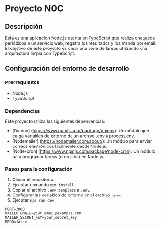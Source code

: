 # Proyecto NOC

## Descripción
Esta es una aplicacion Node.js escrita en TypeScript que realiza chequeos periódicos a un servicio web, registra los resultados y los manda por email.
El objetivo de este proyecto es crear una serie de tareas utilizando una arquitectura limpia con TypeScript.

## Configuración del entorno de desarrollo

### Prerrequisitos
- Node.js
- TypeScript

### Dependencias
Este proyecto utiliza las siguientes dependencias:

- [Dotenv] (https://www.npmjs.com/package/dotenv): Un módulo que carga variables de entorno de un archivo .env a process.env.
- [Nodemailer] (https://nodemailer.com/about/): Un módulo para enviar correos electrónicos fácilmente desde Node.js.
- [Node-cron] (https://www.npmjs.com/package/node-cron): Un módulo para programar tareas (cron jobs) en Node.js.

### Pasos para la configuración
1. Clonar el repositorio.
2. Ejecutar comando ```npm install```
3. Copiar el archivo `.env.template` a `.env`.
4. Configurar las variables de entorno en el archivo `.env`.
5. Ejecutar ```npm run dev```

```
PORT=3000
MAILER_EMAIL=your_email@example.com
MAILER_SECRET_KEY=your_secret_key
PROD=false

``` 
